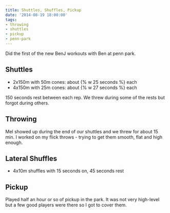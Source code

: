 ```yaml
---
title: Shuttles, Shuffles, Pickup
date: '2014-08-19 18:00:00'
tags:
- throwing
- shuttles
- pickup
- penn-park
---
```


Did the first of the new BenJ workouts with Ben at penn park.

## Shuttles

- 2x150m with 50m cones: about {% w 25 seconds %} each
- 4x150m with 25m cones: about {% w 27 seconds %} each

150 seconds rest between each rep. We threw during some of the rests but forgot during others.

## Throwing

Mel showed up during the end of our shuttles and we threw for about 15 min. I worked on my flick throws - trying to get them smooth, flat and high enough.

## Lateral Shuffles

- 4x10m shuffles with 15 seconds on, 45 seconds rest

## Pickup

Played half an hour or so of pickup in the park. It was not very high-level but a few good players were there so I got to cover them.
